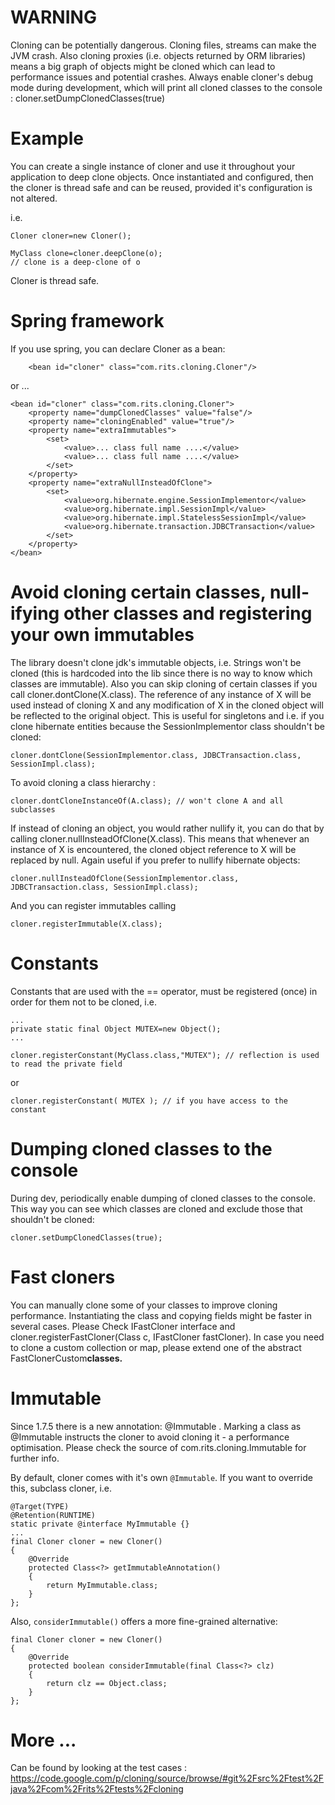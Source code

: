 # WARNING #

Cloning can be potentially dangerous. Cloning files, streams can make the JVM crash. Also cloning proxies (i.e. objects returned by ORM libraries) means a big graph of objects might be cloned which can lead to performance issues and potential crashes. Always enable cloner's debug mode during development, which will print all cloned classes to the console : cloner.setDumpClonedClasses(true)

# Example #
You can create a single instance of cloner and use it throughout your application to deep clone objects. Once instantiated and configured, then the cloner is thread safe and can be reused, provided it's configuration is not altered.

i.e.

```
Cloner cloner=new Cloner();

MyClass clone=cloner.deepClone(o);
// clone is a deep-clone of o
```

Cloner is thread safe.

# Spring framework #

If you use spring, you can declare Cloner as a bean:
```
	<bean id="cloner" class="com.rits.cloning.Cloner"/>
```

or ...
```
<bean id="cloner" class="com.rits.cloning.Cloner">
	<property name="dumpClonedClasses" value="false"/>
	<property name="cloningEnabled" value="true"/>
	<property name="extraImmutables">
		<set>
			<value>... class full name ....</value>
			<value>... class full name ....</value>
		</set>
	</property>
	<property name="extraNullInsteadOfClone">
		<set>
			<value>org.hibernate.engine.SessionImplementor</value>
			<value>org.hibernate.impl.SessionImpl</value>
			<value>org.hibernate.impl.StatelessSessionImpl</value>
			<value>org.hibernate.transaction.JDBCTransaction</value>
		</set>
	</property>
</bean>
```

# Avoid cloning certain classes, null-ifying other classes and registering your own immutables #

The library doesn't clone jdk's immutable objects, i.e. Strings won't be cloned (this is hardcoded into the lib since there is no way to know which classes are immutable). Also you can skip cloning of certain classes if you call cloner.dontClone(X.class). The reference of any instance of X will be used instead of cloning X and any modification of X in the cloned object will be reflected to the original object. This is useful for singletons and i.e. if you clone hibernate entities because the SessionImplementor class shouldn't be cloned:

```
cloner.dontClone(SessionImplementor.class, JDBCTransaction.class, SessionImpl.class);
```

To avoid cloning a class hierarchy :
```
cloner.dontCloneInstanceOf(A.class); // won't clone A and all subclasses
```


If instead of cloning an object, you would rather nullify it, you can do that by calling cloner.nullInsteadOfClone(X.class). This means that whenever an instance of X is encountered, the cloned object reference to X will be replaced by null. Again useful if you prefer to nullify hibernate objects:

```
cloner.nullInsteadOfClone(SessionImplementor.class, JDBCTransaction.class, SessionImpl.class);
```

And you can register immutables calling

```
cloner.registerImmutable(X.class);
```

# Constants #

Constants that are used with the == operator, must be registered (once) in order for them not to be cloned, i.e.

```
...
private static final Object MUTEX=new Object();
...
	
cloner.registerConstant(MyClass.class,"MUTEX"); // reflection is used to read the private field
```

or
```
cloner.registerConstant( MUTEX ); // if you have access to the constant
```

# Dumping cloned classes to the console #

During dev, periodically enable dumping of cloned classes to the console. This way you can see which classes are cloned and exclude those that shouldn't be cloned:

```
cloner.setDumpClonedClasses(true);
```

# Fast cloners #

You can manually clone some of your classes to improve cloning performance. Instantiating the class and copying fields might be faster in several cases. Please Check IFastCloner interface and cloner.registerFastCloner(Class c, IFastCloner fastCloner).
In case you need to clone a custom collection or map, please extend one of the abstract FastClonerCustom**classes.**

# Immutable #

Since 1.7.5 there is a new annotation: @Immutable . Marking a class as @Immutable instructs the cloner to avoid cloning it - a performance optimisation. Please check the source of com.rits.cloning.Immutable for further info.

By default, cloner comes with it's own `@Immutable`. If you want to override this, subclass cloner, i.e.

```
@Target(TYPE)
@Retention(RUNTIME)
static private @interface MyImmutable {}
...
final Cloner cloner = new Cloner()
{
	@Override
	protected Class<?> getImmutableAnnotation()
	{
		return MyImmutable.class;
	}
};
```

Also, `considerImmutable()` offers a more fine-grained alternative:

```
final Cloner cloner = new Cloner()
{
	@Override
	protected boolean considerImmutable(final Class<?> clz)
	{
		return clz == Object.class;
	}
};
```


# More ... #

Can be found by looking at the test cases : https://code.google.com/p/cloning/source/browse/#git%2Fsrc%2Ftest%2Fjava%2Fcom%2Frits%2Ftests%2Fcloning